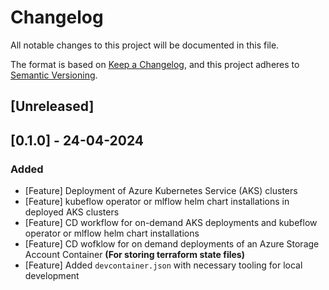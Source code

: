 # Changelog

All notable changes to this project will be documented in this file.

The format is based on [Keep a Changelog](https://keepachangelog.com/en/1.0.0/),
and this project adheres to [Semantic Versioning](https://semver.org/spec/v2.0.0.html).

## [Unreleased]

## [0.1.0] - 24-04-2024

### Added

- [Feature] Deployment of Azure Kubernetes Service (AKS) clusters
- [Feature] kubeflow operator or mlflow helm chart installations in deployed AKS clusters
- [Feature] CD workflow for on-demand AKS deployments and kubeflow operator or mlflow helm chart installations
- [Feature] CD wofklow for on demand deployments of an Azure Storage Account Container **(For storing terraform state files)**
- [Feature] Added `devcontainer.json` with necessary tooling for local development